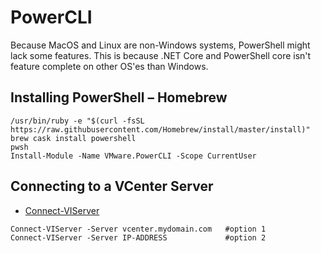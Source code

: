 # PowerCLI

Because MacOS and Linux are non-Windows systems, PowerShell might lack some features. This is because .NET Core and PowerShell core isn't feature complete on other OS'es than Windows.

## Installing PowerShell – Homebrew
````
/usr/bin/ruby -e "$(curl -fsSL https://raw.githubusercontent.com/Homebrew/install/master/install)"
brew cask install powershell
pwsh
Install-Module -Name VMware.PowerCLI -Scope CurrentUser
````

## Connecting to a VCenter Server
- [Connect-VIServer](https://developer.vmware.com/docs/powercli/latest/vmware.vimautomation.core/commands/connect-viserver/#Default)
````
Connect-VIServer -Server vcenter.mydomain.com   #option 1
Connect-VIServer -Server IP-ADDRESS             #option 2
````
